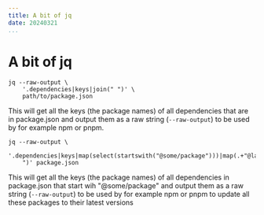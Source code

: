 ```yaml
---
title: A bit of jq
date: 20240321
...
```


# A bit of jq

```shell
jq --raw-output \
    '.dependencies|keys|join(" ")' \
    path/to/package.json
```

This will get all the keys (the package names) of all dependencies that are in
package.json and output them as a raw string (`--raw-output`) to be used by for
example npm or pnpm.

```shell
jq --raw-output \
    '.dependencies|keys|map(select(startswith("@some/package")))|map(.+"@latest")|join("
    ")' package.json
```

This will get all the keys (the package names) of all dependencies in
package.json that start wih "@some/package" and output them as a raw string
(`--raw-output`) to be used by for example npm or pnpm to update all these
packages to their latest versions
